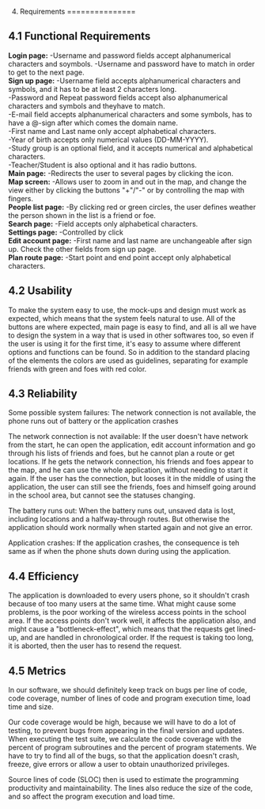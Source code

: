 4. Requirements
===============

4.1 Functional Requirements
---------------------------

 **Login page:** 
-Username and password fields accept alphanumerical characters and soymbols. 
-Username and password have to match in order to get to the next page.       
 **Sign up page:** 
-Username field accepts alphanumerical characters and symbols, and it has to be at least 2 characters long.     
-Password and Repeat password fields accept also alphanumerical characters and symbols and theyhave to match.     
-E-mail field accepts alphanumerical characters and some symbols, has to have a @-sign after which comes the domain name.               
-First name and Last name only accept alphabetical characters.    
-Year of birth accepts only numerical values (DD-MM-YYYY).      
-Study group is an optional field, and it accepts numerical and alphabetical characters.     
-Teacher/Student is also optional and it has radio buttons.                             
**Main page:** 
-Redirects the user to several pages by clicking the icon.             
 **Map screen:** 
 -Allows user to zoom in and out in the map, and change the view either by clicking the buttons "+"/"-" or by controlling the map with fingers.                   
**People list page:** 
-By clicking red or green circles, the user defines weather the person shown in the list is a friend or foe.          
**Search page:** 
-Field accepts only alphabetical characters.           
**Settings page:** 
-Controlled by click                 
**Edit account page:** 
-First name and last name are unchangeable after sign up. Check the other fields from sign up page.                    
**Plan route page:** 
-Start point and end point accept only alphabetical characters.

4.2 Usability
-------------
To make the system easy to use, the mock-ups and design must work as expected, which means that the system feels 
natural to use. All of the buttons are where expected, main page is easy to find, and all is all we have to design 
the system in a way that is used in other softwares too, so even if the user is using it for the first time, 
it's easy to assume where different options and functions can be found. So in addition to the standard placing of the
elements the colors are used as guidelines, separating for example friends with green and foes with red color.

4.3 Reliability
---------------

Some possible system failures: The network connection is not available, the phone runs out of battery or 
the application crashes

The network connection is not available: If the user doesn't have network from the start, he can open the application,
edit account information and go through his lists of friends and foes, but he cannot plan a route or get locations. 
If he gets the network connection, his friends and foes appear to the map, and he can use the whole application, without 
needing to start it again.
If the user has the connection, but looses it in the middle of using the application, the user can still see the friends, 
foes and himself going around in the school area, but cannot see the statuses changing. 

The battery runs out: When the battery runs out, unsaved data is lost, including locations and a halfway-through routes.
But otherwise the application should work normally when started again and not give an error.

Application crashes: If the application crashes, the consequence is teh same as if when the phone shuts down during using 
the application.

4.4 Efficiency
--------------

The application is downloaded to every users phone, so it shouldn't crash because of too many users at the same time. 
What might cause some problems, is the poor working of the wireless access points in the school area. If the access 
points don't work well, it affects the application also, and might cause a "bottleneck-effect", which means that the 
requests get lined-up, and are handled in chronological order. If the request is taking too long, it is aborted, then
the user has to resend the request.

4.5 Metrics
-----------

In our software, we should definitely keep track on bugs per line of code, code coverage, number
of lines of code and program execution time, load time and size.

Our code coverage would be high, because we will have to do a lot of testing, to prevent bugs from appearing in the final
version and updates. When executing the test suite, we calculate the code coverage with the percent of program subroutines 
and the percent of program statements. We have to try to find all of the bugs, so that the application doesn't crash, 
freeze, give errors or allow a user to obtain unauthorized privileges. 

Source lines of code (SLOC) then is used to estimate the programming productivity and maintainability. The lines also 
reduce the size of the code, and so affect the program execution and load time.
